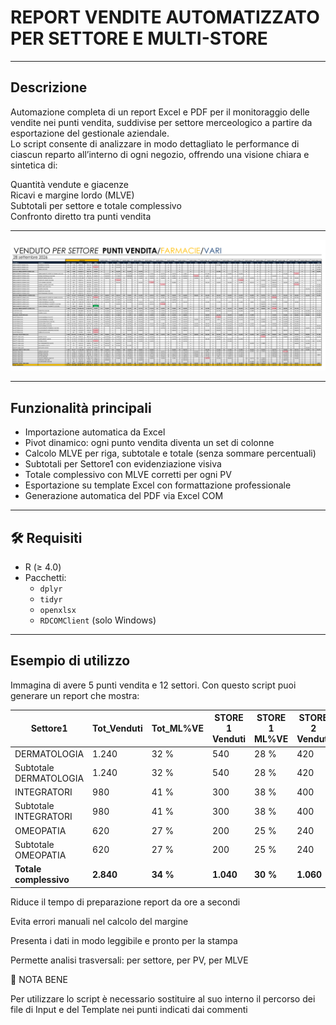 # REPORT VENDITE AUTOMATIZZATO PER SETTORE E MULTI-STORE
---
## Descrizione
Automazione completa di un report Excel e PDF per il monitoraggio delle vendite nei punti vendita, suddivise per settore merceologico a partire da esportazione del gestionale aziendale.  
Lo script consente di analizzare in modo dettagliato le performance di ciascun reparto all’interno di ogni negozio, offrendo una visione chiara e sintetica di:

 Quantità vendute e giacenze  
 Ricavi e margine lordo (MLVE)  
 Subtotali per settore e totale complessivo  
 Confronto diretto tra punti vendita  

---

![ANTEPRIMA_REPORT](https://github.com/carchedimarco88-jpg/REPORT-VENDITE-PER-SETTORE-E-MULTI-STORE/raw/main/Immagine%20Esempio%20Report.png)

---

##  Funzionalità principali

-  Importazione automatica da Excel  
-  Pivot dinamico: ogni punto vendita diventa un set di colonne  
-  Calcolo MLVE per riga, subtotale e totale (senza sommare percentuali)  
-  Subtotali per Settore1 con evidenziazione visiva  
-  Totale complessivo con MLVE corretti per ogni PV  
-  Esportazione su template Excel con formattazione professionale  
-  Generazione automatica del PDF via Excel COM  

---

## 🛠 Requisiti

- R (≥ 4.0)  
- Pacchetti:
  - `dplyr`
  - `tidyr`
  - `openxlsx`
  - `RDCOMClient` (solo Windows)

---
## Esempio di utilizzo
Immagina di avere 5 punti vendita e 12 settori. Con questo script puoi generare un report che mostra:

| Settore1               | Tot_Venduti | Tot_ML%VE | STORE 1 Venduti | STORE 1 ML%VE | STORE 2 Venduti | STORE 2 ML%VE | STORE 3 Venduti | STORE 3 ML%VE |
|------------------------|-------------|----------|-----------------|--------------|---------------|------------|-----------------|--------------|
| DERMATOLOGIA           | 1.240       |    32 %    |   540             | 28 %        | 420           | 35 %      | 280              | 34 %          |
| Subtotale DERMATOLOGIA | 1.240       |    32 %    |   540             | 28 %       | 420           | 35  %     | 280              | 34 %         |
| INTEGRATORI            | 980         |    41 %    |   300             | 38 %        | 400           | 43 %      | 280              | 42 %          |
| Subtotale INTEGRATORI  | 980         |    41 %    |   300             | 38 %        | 400           | 43 %      | 280              | 42 %          |
| OMEOPATIA              | 620         |    27 %    |   200             | 25 %        | 240           | 29 %      | 180              | 26 %          |
| Subtotale OMEOPATIA    | 620         |    27 %    |   200             | 25 %        | 240           | 29 %      | 180              | 26 %          |
| **Totale complessivo** | **2.840**   | **34 %** | **1.040**       | **30 %**     | **1.060**     | **36 %**   | **740**          | **34 %**       |


Riduce il tempo di preparazione report da ore a secondi

Evita errori manuali nel calcolo del margine

Presenta i dati in modo leggibile e pronto per la stampa

Permette analisi trasversali: per settore, per PV, per MLVE


📌 NOTA BENE

Per utilizzare lo script è necessario sostituire al suo interno il percorso dei file di Input e del Template nei punti indicati dai commenti
